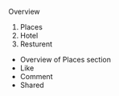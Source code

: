 <ht>Overview</h5>
<ol>
<li>Places </li>
<li>Hotel</li>
<li>Resturent</li>

</ol>
<ul>
<li>Overview of Places section </li>
<li>Like</li>
<li>Comment</li>
<li>Shared</li>


</ul>
